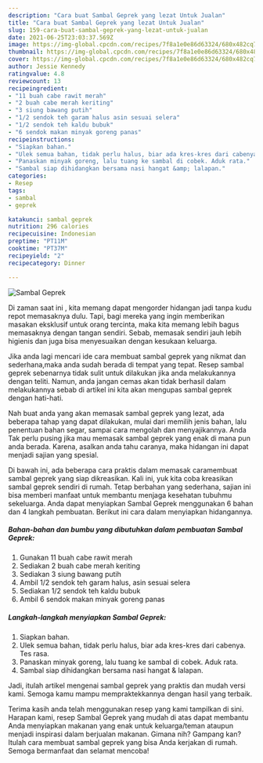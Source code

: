 ```yaml
---
description: "Cara buat Sambal Geprek yang lezat Untuk Jualan"
title: "Cara buat Sambal Geprek yang lezat Untuk Jualan"
slug: 159-cara-buat-sambal-geprek-yang-lezat-untuk-jualan
date: 2021-06-25T23:03:37.569Z
image: https://img-global.cpcdn.com/recipes/7f8a1e0e86d63324/680x482cq70/sambal-geprek-foto-resep-utama.jpg
thumbnail: https://img-global.cpcdn.com/recipes/7f8a1e0e86d63324/680x482cq70/sambal-geprek-foto-resep-utama.jpg
cover: https://img-global.cpcdn.com/recipes/7f8a1e0e86d63324/680x482cq70/sambal-geprek-foto-resep-utama.jpg
author: Jessie Kennedy
ratingvalue: 4.8
reviewcount: 13
recipeingredient:
- "11 buah cabe rawit merah"
- "2 buah cabe merah keriting"
- "3 siung bawang putih"
- "1/2 sendok teh garam halus asin sesuai selera"
- "1/2 sendok teh kaldu bubuk"
- "6 sendok makan minyak goreng panas"
recipeinstructions:
- "Siapkan bahan."
- "Ulek semua bahan, tidak perlu halus, biar ada kres-kres dari cabenya. Tes rasa."
- "Panaskan minyak goreng, lalu tuang ke sambal di cobek. Aduk rata."
- "Sambal siap dihidangkan bersama nasi hangat &amp; lalapan."
categories:
- Resep
tags:
- sambal
- geprek

katakunci: sambal geprek 
nutrition: 296 calories
recipecuisine: Indonesian
preptime: "PT11M"
cooktime: "PT37M"
recipeyield: "2"
recipecategory: Dinner

---
```



![Sambal Geprek](https://img-global.cpcdn.com/recipes/7f8a1e0e86d63324/680x482cq70/sambal-geprek-foto-resep-utama.jpg)

Di zaman  saat ini , kita memang dapat mengorder hidangan jadi tanpa kudu repot memasaknya dulu. Tapi, bagi mereka yang ingin memberikan masakan eksklusif untuk orang tercinta, maka kita memang lebih bagus memasaknya dengan tangan sendiri. Sebab, memasak sendiri jauh lebih higienis dan juga bisa menyesuaikan dengan kesukaan keluarga.

Jika anda lagi mencari ide cara membuat sambal geprek yang nikmat dan sederhana,maka anda sudah berada di tempat yang tepat. Resep sambal geprek  sebenarnya tidak sulit untuk dilakukan jika anda melakukannya dengan teliti. Namun, anda jangan cemas akan tidak berhasil dalam melakukannya 
sebab di artikel ini kita akan mengupas sambal geprek dengan hati-hati.  



Nah buat anda yang akan memasak sambal geprek yang lezat, ada beberapa tahap yang dapat dilakukan, mulai dari memilih jenis bahan, lalu penentuan bahan segar, sampai cara mengolah dan menyajikannya. Anda Tak perlu pusing jika mau memasak sambal geprek yang enak di mana pun anda berada. Karena, asalkan anda  tahu caranya, maka hidangan ini dapat menjadi sajian yang spesial.

Di bawah ini, ada beberapa cara praktis  dalam memasak caramembuat sambal geprek yang siap dikreasikan. Kali ini, yuk kita coba kreasikan sambal geprek sendiri di rumah. Tetap berbahan yang sederhana, sajian ini bisa memberi manfaat untuk membantu menjaga kesehatan tubuhmu sekeluarga. Anda dapat menyiapkan Sambal Geprek menggunakan 6 bahan dan 4 langkah pembuatan. Berikut ini cara dalam menyiapkan hidangannya.

<!--inarticleads1-->

##### Bahan-bahan dan bumbu yang dibutuhkan dalam pembuatan Sambal Geprek:

1. Gunakan 11 buah cabe rawit merah
1. Sediakan 2 buah cabe merah keriting
1. Sediakan 3 siung bawang putih
1. Ambil 1/2 sendok teh garam halus, asin sesuai selera
1. Sediakan 1/2 sendok teh kaldu bubuk
1. Ambil 6 sendok makan minyak goreng panas




<!--inarticleads2-->

##### Langkah-langkah menyiapkan Sambal Geprek:

1. Siapkan bahan.
1. Ulek semua bahan, tidak perlu halus, biar ada kres-kres dari cabenya. Tes rasa.
1. Panaskan minyak goreng, lalu tuang ke sambal di cobek. Aduk rata.
1. Sambal siap dihidangkan bersama nasi hangat &amp; lalapan.




Jadi, itulah artikel mengenai  sambal geprek  yang praktis dan mudah versi kami. Semoga kamu mampu mempraktekkannya dengan hasil yang terbaik. 

Terima kasih anda telah menggunakan resep yang kami tampilkan di sini. Harapan kami, resep  Sambal Geprek yang mudah di atas dapat membantu Anda menyiapkan makanan yang enak untuk keluarga/teman ataupun menjadi inspirasi dalam berjualan makanan. Gimana nih? Gampang kan? Itulah cara membuat sambal geprek yang bisa Anda kerjakan di rumah. Semoga bermanfaat dan selamat mencoba!


